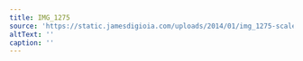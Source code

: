 ```yaml
---
title: IMG_1275
source: 'https://static.jamesdigioia.com/uploads/2014/01/img_1275-scaled.jpg'
altText: ''
caption: ''
---
```



